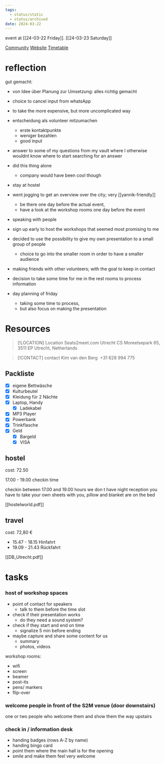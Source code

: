 ```yaml
---
tags:
  - status/static
  - status/archived
date: 2024-03-22
---
```


event at [[24-03-22 Friday]]. [[24-03-23 Saturday]]

[Community](https://start.digitalfitness.com/c/pkmsummit2024-chat/)
[Website](https://pkmsummit.com)
[Timetable](https://pkmsummit.notion.site/Timetable-PKM-Summit-2024-b6ea3b45cca9436788eaab228b51c8dc)


# reflection

gut gemacht:

- von Idee über Planung zur Umsetzung: alles richtig gemacht

- choice to cancel input from whatsApp
- to take the more expensive, but more uncomplicated way

- entscheidung als volunteer mitzumachen
	- erste kontaktpunkte
	- weniger bezahlen
	- good input
- answer to some of my questions from my vault where I otherwise wouldnt know where to start searching for an answer
- did this thing alone
	- company would have been cool though
- stay at hostel
- went jogging to get an overview over the city; very [[yannik-friendly]]
	- be there one day before the actual event,
	- have a look at the workshop rooms one day before the event
- speaking with people
- sign up early to host the workshops that seemed most promising to me
- decided to use the possibility to give my own presentation to a small group of people
	- choice to go into the smaller room in order to have a smaller audience
- making friends with other volunteers; with the goal to keep in contact
- decision to take some time for me in the rest rooms to process information
- day planning of friday
	- taking some time to process,
	- but also focus on making the presentation


# Resources

> [!LOCATION] Location
> Seats2meet.com Utrecht CS
> Moreelsepark 65, 3511 EP Utrecht, Netherlands

> [!CONTACT] contact
> Kim van den Berg 
> +31 628 994 775

## Packliste
- [x] eigene Bettwäsche 
- [x] Kulturbeutel
- [x] Kleidung für 2 Nächte
- [x] Laptop, Handy
	- [x] Ladekabel
- [x] MP3 Player
- [x] Powerbank
- [x] Trinkflasche
- [x] Geld
	- [x] Bargeld
	- [x] VISA

## hostel
cost: 72.50 

17.00 - 19.00 checkin time

checkin between 17.00 and 19.00 hours we don t have night reception
you have to take your own sheets with you, pillow and blanket are on the bed

[[hostelworld.pdf]]

## travel
cost: 72,80 €

- 15.47 - 18.15 Hinfahrt
- 19.09 - 21.43 Rückfahrt

[[DB_Utrecht.pdf]]


# tasks

### host of workshop spaces
- point of contact for speakers
	- talk to them before the time slot
- check if their presentation works
	- do they need a sound system?
- check if they start and end on time 
	- signalize 5 min before ending
- maybe capture and share some content for us
	- summary
	- photos, videos

workshop rooms:
- wifi
- screen
- beamer
- post-its
- pens/ markers
- flip-over
### welcome people in front of the S2M venue (door downstairs)
one or two people who welcome them and show them the way upstairs
### check in / information desk
- handing badges (rows A-Z by name)
- handing bingo card
- point them where the main hall is for the opening
- smile and make them feel very welcome


